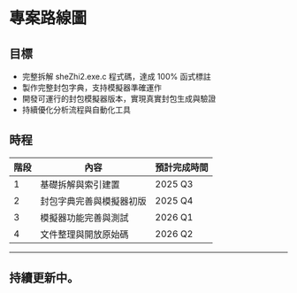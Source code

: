 # 專案路線圖

## 目標

- 完整拆解 sheZhi2.exe.c 程式碼，達成 100% 函式標註  
- 製作完整封包字典，支持模擬器準確運作  
- 開發可運行的封包模擬器版本，實現真實封包生成與驗證  
- 持續優化分析流程與自動化工具  

## 時程

| 階段       | 內容                          | 預計完成時間   |
|------------|-------------------------------|----------------|
| 1          | 基礎拆解與索引建置            | 2025 Q3        |
| 2          | 封包字典完善與模擬器初版      | 2025 Q4        |
| 3          | 模擬器功能完善與測試          | 2026 Q1        |
| 4          | 文件整理與開放原始碼          | 2026 Q2        |

---

## 持續更新中。
